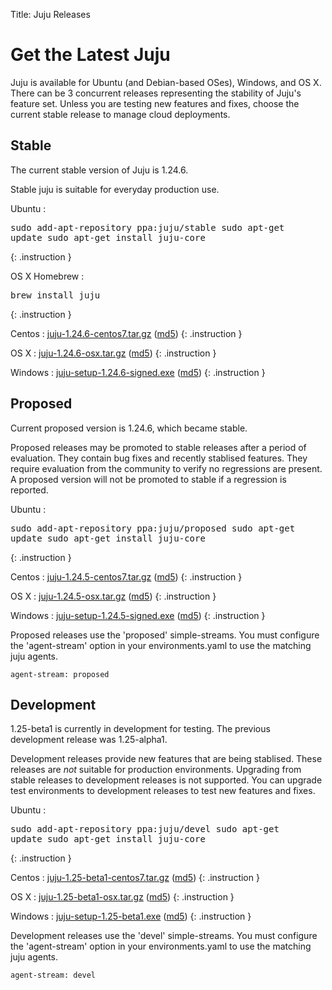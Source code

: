 Title: Juju Releases


# Get the Latest Juju

Juju is available for Ubuntu (and Debian-based OSes), Windows, and OS X.
There can be 3 concurrent releases representing the stability of Juju's
feature set. Unless you are testing new features and fixes, choose the
current stable release to manage cloud deployments.


## Stable

The current stable version of Juju is 1.24.6.

Stable juju is suitable for everyday production use.

Ubuntu
: <pre>sudo add-apt-repository ppa:juju/stable
sudo apt-get update
sudo apt-get install juju-core</pre>
{: .instruction }

OS X Homebrew
: <pre>brew install juju</pre>
{: .instruction }

Centos
: [juju-1.24.6-centos7.tar.gz](https://launchpad.net/juju-core/1.24/1.24.6/+download/juju-1.24.6-centos7.tar.gz) ([md5](https://launchpad.net/juju-core/1.24/1.24.6/+download/juju-1.24.6-centos7.tar.gz/+md5))
{: .instruction }

OS X
: [juju-1.24.6-osx.tar.gz](https://launchpad.net/juju-core/1.24/1.24.6/+download/juju-1.24.6-osx.tar.gz) ([md5](https://launchpad.net/juju-core/1.24/1.24.6/+download/juju-1.24.6-osx.tar.gz/+md5))
{: .instruction }

Windows
: [juju-setup-1.24.6-signed.exe](https://launchpad.net/juju-core/1.24/1.24.6/+download/juju-setup-1.24.6.exe) ([md5](https://launchpad.net/juju-core/1.24/1.24.6/+download/juju-setup-1.24.6.exe/+md5))
{: .instruction }


## Proposed

Current proposed version is 1.24.6, which became stable.

Proposed releases may be promoted to stable releases after a period of
evaluation. They contain bug fixes and recently stablised features. They
require evaluation from the community to verify no regressions are
present. A proposed version will not be promoted to stable if a
regression is reported.

Ubuntu
: <pre>sudo add-apt-repository ppa:juju/proposed
sudo apt-get update
sudo apt-get install juju-core</pre>
{: .instruction }

Centos
: [juju-1.24.5-centos7.tar.gz](https://launchpad.net/juju-core/1.24/1.24.6/+download/juju-1.24.6-centos7.tar.gz) ([md5](https://launchpad.net/juju-core/1.24/1.24.6/+download/juju-1.24.6-centos7.tar.gz/+md5))
{: .instruction }

OS X
: [juju-1.24.5-osx.tar.gz](https://launchpad.net/juju-core/1.24/1.24.6/+download/juju-1.24.6-osx.tar.gz) ([md5](https://launchpad.net/juju-core/1.24/1.24.6/+download/juju-1.24.6-osx.tar.gz/+md5))
{: .instruction }

Windows
: [juju-setup-1.24.5-signed.exe](https://launchpad.net/juju-core/1.24/1.24.6/+download/juju-setup-1.24.6.exe) ([md5](https://launchpad.net/juju-core/1.24/1.24.6/+download/juju-setup-1.24.6.exe/+md5))
{: .instruction }

Proposed releases use the 'proposed' simple-streams. You must configure
the 'agent-stream' option in your environments.yaml to use the matching
juju agents.

```no-highlight
agent-stream: proposed
```

## Development

1.25-beta1 is currently in development for testing.
The previous development release was 1.25-alpha1.

Development releases provide new features that are being stablised.
These releases are *not* suitable for production environments. Upgrading
from stable releases to development releases is not supported. You can
upgrade test environments to development releases to test new features
and fixes.

Ubuntu
: <pre>sudo add-apt-repository ppa:juju/devel
sudo apt-get update
sudo apt-get install juju-core</pre>
{: .instruction }

Centos
: [juju-1.25-beta1-centos7.tar.gz](https://launchpad.net/juju-core/1.25/1.25-beta1/+download/juju-1.25-beta1-centos7.tar.gz) ([md5](https://launchpad.net/juju-core/1.25/1.25-beta1/+download/juju-1.25-beta1-centos7.tar.gz/+md5))
{: .instruction }

OS X
: [juju-1.25-beta1-osx.tar.gz](https://launchpad.net/juju-core/1.25/1.25-beta1/+download/juju-1.25-beta1-osx.tar.gz) ([md5](https://launchpad.net/juju-core/1.25/1.25-beta1/+download/juju-1.25-beta1-osx.tar.gz/+md5))
{: .instruction }

Windows
: [juju-setup-1.25-beta1.exe](https://launchpad.net/juju-core/1.25/1.25-beta1/+download/juju-setup-1.25-beta1.exe) ([md5](https://launchpad.net/juju-core/1.25/1.25-beta1/+download/juju-setup-1.25-beta1.exe/+md5))
{: .instruction }

Development releases use the 'devel' simple-streams. You must configure
the 'agent-stream' option in your environments.yaml to use the matching
juju agents.

```no-highlight
agent-stream: devel
```
